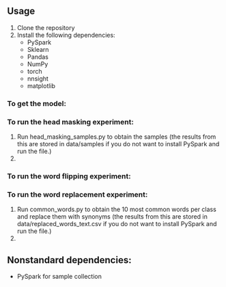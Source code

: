 ## Usage

1. Clone the repository
2. Install the following dependencies:
   - PySpark
   - Sklearn
   - Pandas
   - NumPy
   - torch
   - nnsight
   - matplotlib

### To get the model:

### To run the head masking experiment:

1. Run head_masking_samples.py to obtain the samples (the results from this are stored in data/samples if you do not want to install PySpark and run the file.)
2.

### To run the word flipping experiment:

### To run the word replacement experiment:

1. Run common_words.py to obtain the 10 most common words per class and replace them with synonyms (the results from this are stored in data/replaced_words_text.csv if you do not want to install PySpark and run the file.)
2.

## Nonstandard dependencies:

- PySpark for sample collection
